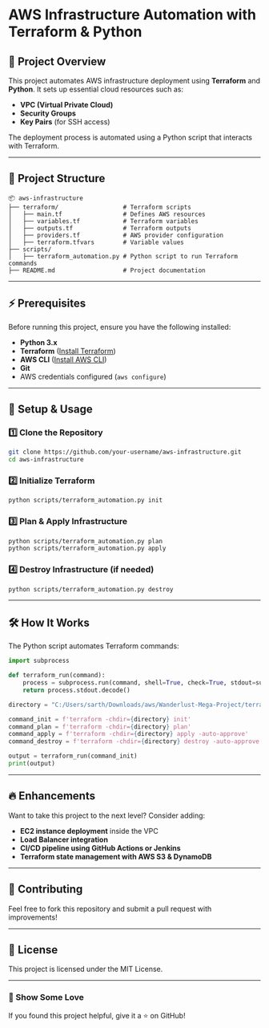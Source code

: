 # AWS Infrastructure Automation with Terraform & Python

## 🚀 Project Overview
This project automates AWS infrastructure deployment using **Terraform** and **Python**. It sets up essential cloud resources such as:

- **VPC (Virtual Private Cloud)**
- **Security Groups**
- **Key Pairs** (for SSH access)

The deployment process is automated using a Python script that interacts with Terraform.

---

## 📂 Project Structure
```
📦 aws-infrastructure
├── terraform/                  # Terraform scripts
│   ├── main.tf                 # Defines AWS resources
│   ├── variables.tf            # Terraform variables
│   ├── outputs.tf              # Terraform outputs
│   ├── providers.tf            # AWS provider configuration
│   ├── terraform.tfvars        # Variable values
├── scripts/
│   ├── terraform_automation.py # Python script to run Terraform commands
├── README.md                   # Project documentation
```

---

## ⚡ Prerequisites
Before running this project, ensure you have the following installed:

- **Python 3.x**
- **Terraform** ([Install Terraform](https://developer.hashicorp.com/terraform/tutorials/aws-get-started/install-cli))
- **AWS CLI** ([Install AWS CLI](https://docs.aws.amazon.com/cli/latest/userguide/install-cliv2.html))
- **Git**
- AWS credentials configured (`aws configure`)

---

## 🔧 Setup & Usage
### **1️⃣ Clone the Repository**
```sh
git clone https://github.com/your-username/aws-infrastructure.git
cd aws-infrastructure
```

### **2️⃣ Initialize Terraform**
```sh
python scripts/terraform_automation.py init
```

### **3️⃣ Plan & Apply Infrastructure**
```sh
python scripts/terraform_automation.py plan
python scripts/terraform_automation.py apply
```

### **4️⃣ Destroy Infrastructure (if needed)**
```sh
python scripts/terraform_automation.py destroy
```

---

## 🛠️ How It Works
The Python script automates Terraform commands:
```python
import subprocess

def terraform_run(command):    
    process = subprocess.run(command, shell=True, check=True, stdout=subprocess.PIPE, stderr=subprocess.PIPE)
    return process.stdout.decode()

directory = "C:/Users/sarth/Downloads/aws/Wanderlust-Mega-Project/terraform"

command_init = f'terraform -chdir={directory} init'
command_plan = f'terraform -chdir={directory} plan'
command_apply = f'terraform -chdir={directory} apply -auto-approve'
command_destroy = f'terraform -chdir={directory} destroy -auto-approve'

output = terraform_run(command_init)
print(output)
```

---

## 🔥 Enhancements
Want to take this project to the next level? Consider adding:
- **EC2 instance deployment** inside the VPC
- **Load Balancer integration**
- **CI/CD pipeline using GitHub Actions or Jenkins**
- **Terraform state management with AWS S3 & DynamoDB**

---

## 🤝 Contributing
Feel free to fork this repository and submit a pull request with improvements!

---

## 📜 License
This project is licensed under the MIT License.

---

### 🌟 Show Some Love
If you found this project helpful, give it a ⭐ on GitHub!

